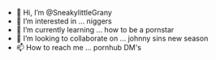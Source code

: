 - 👋 Hi, I’m @SneakylittleGrany
- 👀 I’m interested in ... niggers 
- 🌱 I’m currently learning ... how to be a pornstar 
- 💞️ I’m looking to collaborate on ... johnny sins new season 
- 📫 How to reach me ... pornhub DM's

<!---
SneakylittleGrany/SneakylittleGrany is a ✨ special ✨ repository because its `README.md` (this file) appears on your GitHub profile.
You can click the Preview link to take a look at your changes.
--->
